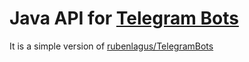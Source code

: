 # Java API for [Telegram Bots](https://core.telegram.org/bots)
It is a simple version of [rubenlagus/TelegramBots](https://github.com/rubenlagus/TelegramBots) 

